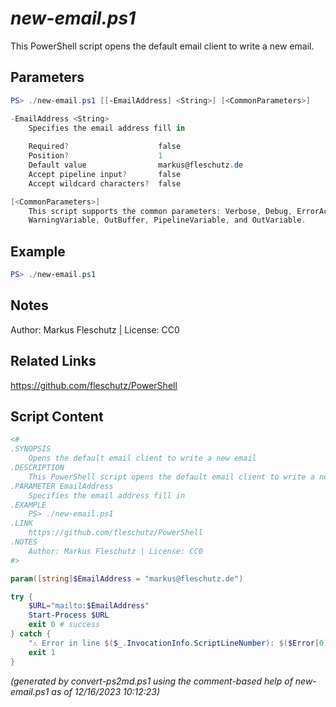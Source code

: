 *new-email.ps1*
================

This PowerShell script opens the default email client to write a new email.

Parameters
----------
```powershell
PS> ./new-email.ps1 [[-EmailAddress] <String>] [<CommonParameters>]

-EmailAddress <String>
    Specifies the email address fill in
    
    Required?                    false
    Position?                    1
    Default value                markus@fleschutz.de
    Accept pipeline input?       false
    Accept wildcard characters?  false

[<CommonParameters>]
    This script supports the common parameters: Verbose, Debug, ErrorAction, ErrorVariable, WarningAction, 
    WarningVariable, OutBuffer, PipelineVariable, and OutVariable.
```

Example
-------
```powershell
PS> ./new-email.ps1

```

Notes
-----
Author: Markus Fleschutz | License: CC0

Related Links
-------------
https://github.com/fleschutz/PowerShell

Script Content
--------------
```powershell
<#
.SYNOPSIS
	Opens the default email client to write a new email
.DESCRIPTION
	This PowerShell script opens the default email client to write a new email.
.PARAMETER EmailAddress
	Specifies the email address fill in
.EXAMPLE
	PS> ./new-email.ps1
.LINK
	https://github.com/fleschutz/PowerShell
.NOTES
	Author: Markus Fleschutz | License: CC0
#>

param([string]$EmailAddress = "markus@fleschutz.de")

try {
	$URL="mailto:$EmailAddress"
	Start-Process $URL
	exit 0 # success
} catch {
	"⚠️ Error in line $($_.InvocationInfo.ScriptLineNumber): $($Error[0])"
	exit 1
}
```

*(generated by convert-ps2md.ps1 using the comment-based help of new-email.ps1 as of 12/16/2023 10:12:23)*
